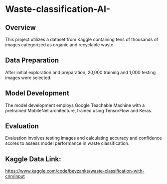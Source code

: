# Waste-classification-AI-
## Overview

This project utilizes a dataset from Kaggle containing tens of thousands of images categorized as organic and recyclable waste.

## Data Preparation

After initial exploration and preparation, 20,000 training and 1,000 testing images were selected.

## Model Development

The model development employs Google Teachable Machine with a pretrained MobileNet architecture, trained using TensorFlow and Keras.

## Evaluation

Evaluation involves testing images and calculating accuracy and confidence scores to assess model performance in waste classification.


## Kaggle Data Link: 
https://www.kaggle.com/code/beyzanks/waste-classification-with-cnn/input
